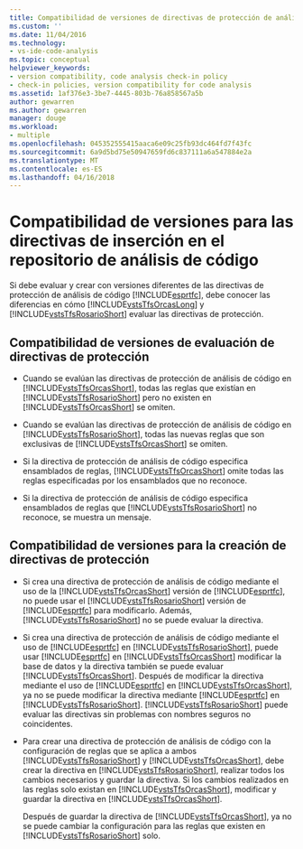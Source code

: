 ```yaml
---
title: Compatibilidad de versiones de directivas de protección de análisis de código | Documentos de Microsoft
ms.custom: ''
ms.date: 11/04/2016
ms.technology:
- vs-ide-code-analysis
ms.topic: conceptual
helpviewer_keywords:
- version compatibility, code analysis check-in policy
- check-in policies, version compatibility for code analysis
ms.assetid: 1af376e3-3be7-4445-803b-76a858567a5b
author: gewarren
ms.author: gewarren
manager: douge
ms.workload:
- multiple
ms.openlocfilehash: 045352555415aaca6e09c25fb93dc464fd7f43fc
ms.sourcegitcommit: 6a9d5bd75e50947659fd6c837111a6a547884e2a
ms.translationtype: MT
ms.contentlocale: es-ES
ms.lasthandoff: 04/16/2018
---
```

# <a name="version-compatibility-for-code-analysis-check-in-policies"></a>Compatibilidad de versiones para las directivas de inserción en el repositorio de análisis de código
Si debe evaluar y crear con versiones diferentes de las directivas de protección de análisis de código [!INCLUDE[esprtfc](../code-quality/includes/esprtfc_md.md)], debe conocer las diferencias en cómo [!INCLUDE[vstsTfsOrcasLong](../code-quality/includes/vststfsorcaslong_md.md)] y [!INCLUDE[vstsTfsRosarioShort](../code-quality/includes/vststfsrosarioshort_md.md)] evaluar las directivas de protección.  
  
## <a name="version-compatibility-for-evaluating-check-in-policies"></a>Compatibilidad de versiones de evaluación de directivas de protección  
  
-   Cuando se evalúan las directivas de protección de análisis de código en [!INCLUDE[vstsTfsOrcasShort](../code-quality/includes/vststfsorcasshort_md.md)], todas las reglas que existían en [!INCLUDE[vstsTfsRosarioShort](../code-quality/includes/vststfsrosarioshort_md.md)] pero no existen en [!INCLUDE[vstsTfsOrcasShort](../code-quality/includes/vststfsorcasshort_md.md)] se omiten.  
  
-   Cuando se evalúan las directivas de protección de análisis de código en [!INCLUDE[vstsTfsRosarioShort](../code-quality/includes/vststfsrosarioshort_md.md)], todas las nuevas reglas que son exclusivas de [!INCLUDE[vstsTfsOrcasShort](../code-quality/includes/vststfsorcasshort_md.md)] se omiten.  
  
-   Si la directiva de protección de análisis de código especifica ensamblados de reglas, [!INCLUDE[vstsTfsOrcasShort](../code-quality/includes/vststfsorcasshort_md.md)] omite todas las reglas especificadas por los ensamblados que no reconoce.  
  
-   Si la directiva de protección de análisis de código especifica ensamblados de reglas que [!INCLUDE[vstsTfsRosarioShort](../code-quality/includes/vststfsrosarioshort_md.md)] no reconoce, se muestra un mensaje.  
  
## <a name="version-compatibility-for-authoring-check-in-policies"></a>Compatibilidad de versiones para la creación de directivas de protección  
  
-   Si crea una directiva de protección de análisis de código mediante el uso de la [!INCLUDE[vstsTfsOrcasShort](../code-quality/includes/vststfsorcasshort_md.md)] versión de [!INCLUDE[esprtfc](../code-quality/includes/esprtfc_md.md)], no puede usar el [!INCLUDE[vstsTfsRosarioShort](../code-quality/includes/vststfsrosarioshort_md.md)] versión de [!INCLUDE[esprtfc](../code-quality/includes/esprtfc_md.md)] para modificarlo. Además, [!INCLUDE[vstsTfsRosarioShort](../code-quality/includes/vststfsrosarioshort_md.md)] no se puede evaluar la directiva.  
  
-   Si crea una directiva de protección de análisis de código mediante el uso de [!INCLUDE[esprtfc](../code-quality/includes/esprtfc_md.md)] en [!INCLUDE[vstsTfsRosarioShort](../code-quality/includes/vststfsrosarioshort_md.md)], puede usar [!INCLUDE[esprtfc](../code-quality/includes/esprtfc_md.md)] en [!INCLUDE[vstsTfsOrcasShort](../code-quality/includes/vststfsorcasshort_md.md)] modificar la base de datos y la directiva también se puede evaluar [!INCLUDE[vstsTfsOrcasShort](../code-quality/includes/vststfsorcasshort_md.md)]. Después de modificar la directiva mediante el uso de [!INCLUDE[esprtfc](../code-quality/includes/esprtfc_md.md)] en [!INCLUDE[vstsTfsOrcasShort](../code-quality/includes/vststfsorcasshort_md.md)], ya no se puede modificar la directiva mediante [!INCLUDE[esprtfc](../code-quality/includes/esprtfc_md.md)] en [!INCLUDE[vstsTfsRosarioShort](../code-quality/includes/vststfsrosarioshort_md.md)]. [!INCLUDE[vstsTfsRosarioShort](../code-quality/includes/vststfsrosarioshort_md.md)] puede evaluar las directivas sin problemas con nombres seguros no coincidentes.  
  
-   Para crear una directiva de protección de análisis de código con la configuración de reglas que se aplica a ambos [!INCLUDE[vstsTfsRosarioShort](../code-quality/includes/vststfsrosarioshort_md.md)] y [!INCLUDE[vstsTfsOrcasShort](../code-quality/includes/vststfsorcasshort_md.md)], debe crear la directiva en [!INCLUDE[vstsTfsRosarioShort](../code-quality/includes/vststfsrosarioshort_md.md)], realizar todos los cambios necesarios y guardar la directiva. Si los cambios realizados en las reglas solo existan en [!INCLUDE[vstsTfsOrcasShort](../code-quality/includes/vststfsorcasshort_md.md)], modificar y guardar la directiva en [!INCLUDE[vstsTfsOrcasShort](../code-quality/includes/vststfsorcasshort_md.md)].  
  
     Después de guardar la directiva de [!INCLUDE[vstsTfsOrcasShort](../code-quality/includes/vststfsorcasshort_md.md)], ya no se puede cambiar la configuración para las reglas que existen en [!INCLUDE[vstsTfsRosarioShort](../code-quality/includes/vststfsrosarioshort_md.md)] solo.
